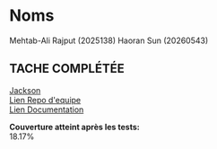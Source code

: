 # Noms
Mehtab-Ali Rajput (2025138)
Haoran Sun (20260543)

## TACHE COMPLÉTÉE
[Jackson](https://github.com/umontreal-diro/jackson-core)  
[Lien Repo d'equipe](https://github.com/TibbySHR/jackson-core-tests)  
[Lien Documentation](https://github.com/TibbySHR/jackson-core-tests/blob/2.18/tache2test.md)  

**Couverture atteint après les tests:**  
18.17%
